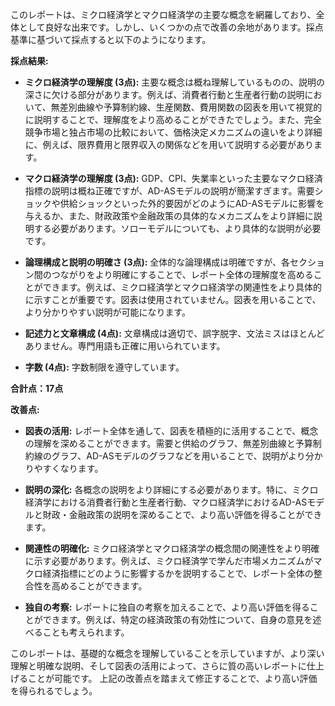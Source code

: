 このレポートは、ミクロ経済学とマクロ経済学の主要な概念を網羅しており、全体として良好な出来です。しかし、いくつかの点で改善の余地があります。採点基準に基づいて採点すると以下のようになります。


**採点結果:**

* **ミクロ経済学の理解度 (3点):** 主要な概念は概ね理解しているものの、説明の深さに欠ける部分があります。例えば、消費者行動と生産者行動の説明において、無差別曲線や予算制約線、生産関数、費用関数の図表を用いて視覚的に説明することで、理解度をより高めることができたでしょう。また、完全競争市場と独占市場の比較において、価格決定メカニズムの違いをより詳細に、例えば、限界費用と限界収入の関係などを用いて説明する必要があります。

* **マクロ経済学の理解度 (3点):** GDP、CPI、失業率といった主要なマクロ経済指標の説明は概ね正確ですが、AD-ASモデルの説明が簡潔すぎます。需要ショックや供給ショックといった外的要因がどのようにAD-ASモデルに影響を与えるか、また、財政政策や金融政策の具体的なメカニズムをより詳細に説明する必要があります。ソローモデルについても、より具体的な説明が必要です。

* **論理構成と説明の明確さ (3点):** 全体的な論理構成は明確ですが、各セクション間のつながりをより明確にすることで、レポート全体の理解度を高めることができます。例えば、ミクロ経済学とマクロ経済学の関連性をより具体的に示すことが重要です。図表は使用されていません。図表を用いることで、より分かりやすい説明が可能になります。

* **記述力と文章構成 (4点):** 文章構成は適切で、誤字脱字、文法ミスはほとんどありません。専門用語も正確に用いられています。

* **字数 (4点):** 字数制限を遵守しています。


**合計点：17点**


**改善点:**

* **図表の活用:**  レポート全体を通して、図表を積極的に活用することで、概念の理解を深めることができます。需要と供給のグラフ、無差別曲線と予算制約線のグラフ、AD-ASモデルのグラフなどを用いることで、説明がより分かりやすくなります。

* **説明の深化:** 各概念の説明をより詳細にする必要があります。特に、ミクロ経済学における消費者行動と生産者行動、マクロ経済学におけるAD-ASモデルと財政・金融政策の説明を深めることで、より高い評価を得ることができます。

* **関連性の明確化:** ミクロ経済学とマクロ経済学の概念間の関連性をより明確に示す必要があります。例えば、ミクロ経済学で学んだ市場メカニズムがマクロ経済指標にどのように影響するかを説明することで、レポート全体の整合性を高めることができます。

* **独自の考察:** レポートに独自の考察を加えることで、より高い評価を得ることができます。例えば、特定の経済政策の有効性について、自身の意見を述べることも考えられます。


このレポートは、基礎的な概念を理解していることを示していますが、より深い理解と明確な説明、そして図表の活用によって、さらに質の高いレポートに仕上げることが可能です。  上記の改善点を踏まえて修正することで、より高い評価を得られるでしょう。
